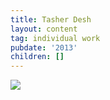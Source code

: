 ```yaml
---
title: Tasher Desh
layout: content
tag: individual work
pubdate: '2013'
children: []
---
```

![](/assets/img/tasher-desh-2013-lenticular-and-vinyl-on-archival-mount-96x114-cm-edition-2.jpg)
